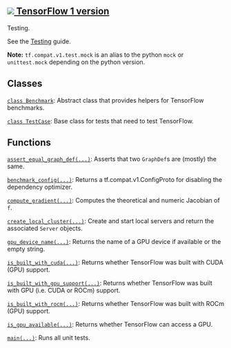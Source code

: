 [ ![](https://tensorflow.google.cn/images/tf_logo_32px.png) TensorFlow 1
version](/versions/r1.15/api_docs/python/tf/compat/v2/test)  
---  
  
Testing.

See the [Testing](https://tensorflow.org/api_docs/python/tf/test) guide.

**Note:** `tf.compat.v1.test.mock` is an alias to the python `mock` or
`unittest.mock` depending on the python version.

## Classes

[`class
Benchmark`](https://tensorflow.google.cn/api_docs/python/tf/test/Benchmark):
Abstract class that provides helpers for TensorFlow benchmarks.

[`class
TestCase`](https://tensorflow.google.cn/api_docs/python/tf/test/TestCase):
Base class for tests that need to test TensorFlow.

## Functions

[`assert_equal_graph_def(...)`](https://tensorflow.google.cn/api_docs/python/tf/test/assert_equal_graph_def):
Asserts that two `GraphDef`s are (mostly) the same.

[`benchmark_config(...)`](https://tensorflow.google.cn/api_docs/python/tf/test/benchmark_config):
Returns a tf.compat.v1.ConfigProto for disabling the dependency optimizer.

[`compute_gradient(...)`](https://tensorflow.google.cn/api_docs/python/tf/test/compute_gradient):
Computes the theoretical and numeric Jacobian of `f`.

[`create_local_cluster(...)`](https://tensorflow.google.cn/api_docs/python/tf/test/create_local_cluster):
Create and start local servers and return the associated `Server` objects.

[`gpu_device_name(...)`](https://tensorflow.google.cn/api_docs/python/tf/test/gpu_device_name):
Returns the name of a GPU device if available or the empty string.

[`is_built_with_cuda(...)`](https://tensorflow.google.cn/api_docs/python/tf/test/is_built_with_cuda):
Returns whether TensorFlow was built with CUDA (GPU) support.

[`is_built_with_gpu_support(...)`](https://tensorflow.google.cn/api_docs/python/tf/test/is_built_with_gpu_support):
Returns whether TensorFlow was built with GPU (i.e. CUDA or ROCm) support.

[`is_built_with_rocm(...)`](https://tensorflow.google.cn/api_docs/python/tf/test/is_built_with_rocm):
Returns whether TensorFlow was built with ROCm (GPU) support.

[`is_gpu_available(...)`](https://tensorflow.google.cn/api_docs/python/tf/test/is_gpu_available):
Returns whether TensorFlow can access a GPU.

[`main(...)`](https://tensorflow.google.cn/api_docs/python/tf/test/main): Runs
all unit tests.


